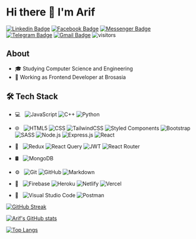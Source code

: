 # Hi there 👋 I'm Arif

[![Linkedin Badge](https://img.shields.io/badge/-Linkedin-0077B5?style=square&logo=Linkedin&logoColor=white)](https://www.linkedin.com/in/ariful-hoque-al-amin-71b717161/) [![Facebook Badge](https://img.shields.io/badge/-Facebook-1877F2?style=flat-square&logo=facebook&logoColor=white)](https://www.facebook.com/4r1f007/) [![Messenger Badge](https://img.shields.io/badge/-Messenger-00B2FF?style=flat-square&logo=messenger&logoColor=white)](https://m.me/4r1f007) [![Telegram Badge](https://img.shields.io/badge/Telegram-2CA5E0?style=flat&logo=telegram&logoColor=white)](https://t.me/ar1f_007) [![Gmail Badge](https://img.shields.io/badge/-ah.ariful.hoque@gmail.com-D14836?style=flat-square&logo=gmail&logoColor=white)](mailto:ah.ariful.hoque@gmail.com) ![visitors](https://visitor-badge.laobi.icu/badge?page_id=Ar1f007)

## About

- 🎓 Studying Computer Science and Engineering
- 🏢 Working as Frontend Developer at Brosasia

## 🛠 Tech Stack

- 💻 &nbsp;
  ![JavaScript](https://img.shields.io/badge/-JavaScript-333333?style=flat&logo=javascript)
  ![C++](https://img.shields.io/badge/-C++-333333?style=flat&logo=C%2B%2B&logoColor=00599C)
  ![Python](https://img.shields.io/badge/-Python-333333?style=flat&logo=python)

- 🌐 &nbsp;
  ![HTML5](https://img.shields.io/badge/-HTML_5-333333?style=flat&logo=HTML5)
  ![CSS](https://img.shields.io/badge/-CSS_3-333333?style=flat&logo=CSS3&logoColor=1572B6)
  ![TailwindCSS](https://img.shields.io/badge/tailwindcss-%2338B2AC.svg?style=flat&logo=tailwind-css&logoColor=white)
  ![Styled Components](https://img.shields.io/badge/styled--components-DB7093?style=flat&logo=styled-components&logoColor=white)
  ![Bootstrap](https://img.shields.io/badge/-Bootstrap-333333?style=flat&logo=bootstrap&logoColor=563D7C)
  ![SASS](https://img.shields.io/badge/SASS-hotpink.svg?style=flat&logo=SASS&logoColor=white)
  ![Node.js](https://img.shields.io/badge/-Node.js-333333?style=flat&logo=node.js)
  ![Express.js](https://img.shields.io/badge/express.js-%23404d59.svg?style=flat&logo=express&logoColor=%2361DAFB)
  ![React](https://img.shields.io/badge/-React-333333?style=flat&logo=react)

- 💖 &nbsp;
  ![Redux](https://img.shields.io/badge/redux-%23593d88.svg?style=flat&logo=redux&logoColor=white)
  ![React Query](https://img.shields.io/badge/-React%20Query-FF4154?style=flat&logo=react%20query&logoColor=white)
  ![JWT](https://img.shields.io/badge/JWT-black?style=flat&logo=JSON%20web%20tokens)
  ![React Router](https://img.shields.io/badge/React_Router-CA4245?style=flat&logo=react-router&logoColor=white)

- 🛢 &nbsp;
  ![MongoDB](https://img.shields.io/badge/-MongoDB-333333?style=flat&logo=mongodb)
- ⚙️ &nbsp;
  ![Git](https://img.shields.io/badge/-Git-333333?style=flat&logo=git)
  ![GitHub](https://img.shields.io/badge/-GitHub-333333?style=flat&logo=github)
  ![Markdown](https://img.shields.io/badge/-Markdown-333333?style=flat&logo=markdown)

- 🚀 &nbsp;
  ![Firebase](https://img.shields.io/badge/firebase-%23039BE5.svg?style=flat&logo=firebase)
  ![Heroku](https://img.shields.io/badge/heroku-%23430098.svg?style=flat&logo=heroku&logoColor=white)
  ![Netlify](https://img.shields.io/badge/netlify-%23000000.svg?style=flat&logo=netlify&logoColor=#00C7B7)
  ![Vercel](https://img.shields.io/badge/vercel-%23000000.svg?style=flat&logo=vercel&logoColor=white)
- 🔧 &nbsp;
  ![Visual Studio Code](https://img.shields.io/badge/-Visual%20Studio%20Code-333333?style=flat&logo=visual-studio-code&logoColor=007ACC)
  ![Postman](https://img.shields.io/badge/Postman-FF6C37?style=flat&logo=postman&logoColor=white)

[![GitHub Streak](https://github-readme-streak-stats.herokuapp.com/?user=Ar1f007&theme=holi-theme)](https://git.io/streak-stats)

[![Arif's GitHub stats](https://github-readme-stats.vercel.app/api?username=Ar1f007&hide=contribs,issues&theme=dark&show_icons=true)](https://github.com/Ar1f007/github-readme-stats)

[![Top Langs](https://github-readme-stats.vercel.app/api/top-langs/?username=Ar1f007&theme=dark&layout=compact)](https://github.com/Ar1f007/github-readme-stats)
